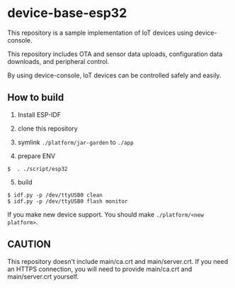 # device-base-esp32

This repository is a sample implementation of IoT devices using device-console.

This repository includes OTA and sensor data uploads, configuration data downloads, and peripheral control.

By using device-console, IoT devices can be controlled safely and easily.

## How to build

1. Install ESP-IDF

2. clone this repository

3. symlink `./platform/jar-garden` to `./app`

4. prepare ENV

```
$  . ./script/esp32
```

5. build

```
$ idf.py -p /dev/ttyUSB0 clean
$ idf.py -p /dev/ttyUSB0 flash monitor
```
If you make new device support. You should make `./platform/<new platform>`.

## CAUTION

This repository doesn't include main/ca.crt and  main/server.crt.
If you need an HTTPS connection, you will need to provide main/ca.crt and main/server.crt yourself.
